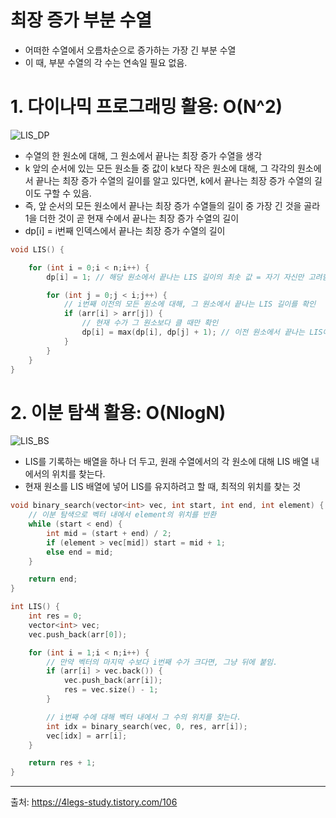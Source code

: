 # 최장 증가 부분 수열

- 어떠한 수열에서 오름차순으로 증가하는 가장 긴 부분 수열
- 이 때, 부분 수열의 각 수는 연속일 필요 없음.

# 1. 다이나믹 프로그래밍 활용: O(N^2)

![LIS_DP](https://github.com/user-attachments/assets/aca90cc6-e95d-41a9-aa18-ef8d921e7945)


- 수열의 한 원소에 대해, 그 원소에서 끝나는 최장 증가 수열을 생각
- k 앞의 순서에 있는 모든 원소들 중 값이 k보다 작은 원소에 대해, 그 각각의 원소에서 끝나는 최장 증가 수열의 길이를 알고 있다면, k에서 끝나는 최장 증가 수열의 길이도 구할 수 있음.
- 즉, 앞 순서의 모든 원소에서 끝나는 최장 증가 수열들의 길이 중 가장 긴 것을 골라 1을 더한 것이 곧 현재 수에서 끝나는 최장 증가 수열의 길이
- dp[i] = i번째 인덱스에서 끝나는 최장 증가 수열의 길이

  

```cpp
void LIS() {

	for (int i = 0;i < n;i++) {
		dp[i] = 1; // 해당 원소에서 끝나는 LIS 길이의 최솟 값 = 자기 자신만 고려함

		for (int j = 0;j < i;j++) {
			// i번째 이전의 모든 원소에 대해, 그 원소에서 끝나는 LIS 길이를 확인
			if (arr[i] > arr[j]) {
				// 현재 수가 그 원소보다 클 때만 확인
				dp[i] = max(dp[i], dp[j] + 1); // 이전 원소에서 끝나는 LIS에 현재 수를 붙인 새 LIS 길이 
			}
		}
	}
}
```

# 2. 이분 탐색 활용: O(NlogN)

![LIS_BS](https://github.com/user-attachments/assets/208ffbc2-a717-4db0-8fee-ade0624497b4)

- LIS를 기록하는 배열을 하나 더 두고, 원래 수열에서의 각 원소에 대해 LIS 배열 내에서의 위치를 찾는다.
- 현재 원소를 LIS 배열에 넣어 LIS를 유지하려고 할 때, 최적의 위치를 찾는 것

```cpp
void binary_search(vector<int> vec, int start, int end, int element) {
	// 이분 탐색으로 벡터 내에서 element의 위치를 반환 
	while (start < end) {
		int mid = (start + end) / 2;
		if (element > vec[mid]) start = mid + 1;
		else end = mid;
	}

	return end;
}

int LIS() {
	int res = 0;
	vector<int> vec;
	vec.push_back(arr[0]);

	for (int i = 1;i < n;i++) {
		// 만약 벡터의 마지막 수보다 i번째 수가 크다면, 그냥 뒤에 붙임.
		if (arr[i] > vec.back()) {
			vec.push_back(arr[i]);
			res = vec.size() - 1;
		}

		// i번째 수에 대해 벡터 내에서 그 수의 위치를 찾는다. 
		int idx = binary_search(vec, 0, res, arr[i]);
		vec[idx] = arr[i];
	}

	return res + 1;
}
```

---

출처: https://4legs-study.tistory.com/106
